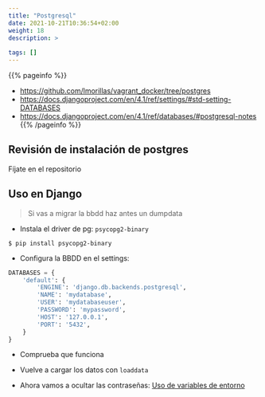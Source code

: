 ```yaml
---
title: "Postgresql"
date: 2021-10-21T10:36:54+02:00
weight: 18
description: >
  
tags: []
---
```


{{% pageinfo %}}
* https://github.com/lmorillas/vagrant_docker/tree/postgres
* https://docs.djangoproject.com/en/4.1/ref/settings/#std-setting-DATABASES
* https://docs.djangoproject.com/en/4.1/ref/databases/#postgresql-notes
{{% /pageinfo %}}


## Revisión de instalación de postgres

Fíjate en el repositorio


## Uso en Django

> Si vas a migrar la bbdd haz antes un dumpdata

* Instala el driver de pg: `psycopg2-binary`

`$ pip install psycopg2-binary`

* Configura la BBDD en el settings:

```python
DATABASES = {
    'default': {
        'ENGINE': 'django.db.backends.postgresql',
        'NAME': 'mydatabase',
        'USER': 'mydatabaseuser',
        'PASSWORD': 'mypassword',
        'HOST': '127.0.0.1',
        'PORT': '5432',
    }
}
```
* Comprueba que funciona
* Vuelve a cargar los datos con `loaddata`

* Ahora vamos a ocultar las contraseñas: [Uso de variables de entorno](/intro-django/docs/extra/entorno/)